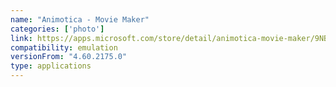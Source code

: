 ```yaml
---
name: "Animotica - Movie Maker"
categories: ['photo']
link: https://apps.microsoft.com/store/detail/animotica-movie-maker/9NBLGGH6FW5V
compatibility: emulation
versionFrom: "4.60.2175.0"
type: applications
---
```


